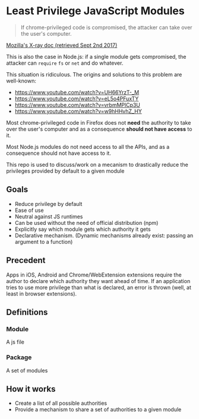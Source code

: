 # Least Privilege JavaScript Modules

> If chrome-privileged code is compromised, the attacker can take over the user's computer.

[Mozilla's X-ray doc (retrieved Sept 2nd 2017)](https://developer.mozilla.org/en-US/docs/Mozilla/Tech/Xray_vision)

This is also the case in Node.js: if a single module gets compromised, the attacker can `require` `fs` or `net` and do whatever.

This situation is ridiculous. The origins and solutions to this problem are well-known:
- https://www.youtube.com/watch?v=UH66YrzT-_M
- https://www.youtube.com/watch?v=eL5o4PFuxTY
- https://www.youtube.com/watch?v=vrbmMPlCp3U
- https://www.youtube.com/watch?v=w9hHHvhZ_HY

Most chrome-privileged code in Firefox does not **need** the authority to take over the user's computer and as a 
consequence **should not have access** to it.

Most Node.js modules do not need access to all the APIs, and as a consequence should not have access to it.

This repo is used to discuss/work on a mecanism to drastically reduce the privileges provided by default to a given module

## Goals

- Reduce privilege by default
- Ease of use
- Neutral against JS runtimes
- Can be used without the need of official distribution (npm)
- Explicitly say which module gets which authority it gets
- Declarative mechanism. (Dynamic mechanisms already exist: passing an argument to a function)


## Precedent

Apps in iOS, Android and Chrome/WebExtension extensions require the author to declare which authority they want ahead of time. 
If an application tries to use more privilege than what is declared, an error is thrown (well, at least in browser extensions).

## Definitions

### Module

A js file

### Package

A set of modules


## How it works

- Create a list of all possible authorities
- Provide a mechanism to share a set of authorities to a given module






